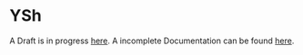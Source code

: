 
YSh
===

A Draft is in progress [here](Doc/draft.md).
A incomplete Documentation can be found [here](Doc/index.md).

